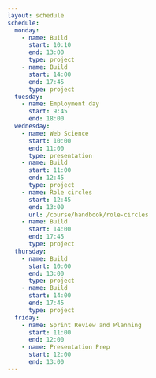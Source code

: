 ```yaml
---
layout: schedule
schedule:
  monday:
    - name: Build
      start: 10:10
      end: 13:00
      type: project
    - name: Build
      start: 14:00
      end: 17:45
      type: project
  tuesday:
    - name: Employment day
      start: 9:45
      end: 18:00
  wednesday:
    - name: Web Science
      start: 10:00
      end: 11:00
      type: presentation
    - name: Build
      start: 11:00
      end: 12:45
      type: project
    - name: Role circles
      start: 12:45
      end: 13:00
      url: /course/handbook/role-circles
    - name: Build
      start: 14:00
      end: 17:45
      type: project
  thursday:
    - name: Build
      start: 10:00
      end: 13:00
      type: project
    - name: Build
      start: 14:00
      end: 17:45
      type: project
  friday:
    - name: Sprint Review and Planning
      start: 11:00
      end: 12:00
    - name: Presentation Prep
      start: 12:00
      end: 13:00
---
```

